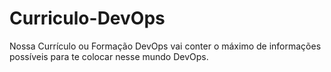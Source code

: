 # Curriculo-DevOps
Nossa Currículo ou Formação DevOps vai conter o máximo de informações possíveis para te colocar nesse mundo DevOps.
